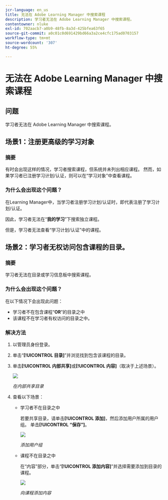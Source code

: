 ```yaml
---
jcr-language: en_us
title: 无法在 Adobe Learning Manager 中搜索课程
description: 学习者无法在 Adobe Learning Manager 中搜索课程。
contentowner: nluke
exl-id: 702aacb7-a0b9-48fb-8a3d-425bfea63f65
source-git-commit: a0c01c0d691429bd66a3a2ce4cfc175ad0703157
workflow-type: tm+mt
source-wordcount: '307'
ht-degree: 55%

---
```


# 无法在 Adobe Learning Manager 中搜索课程

## 问题

学习者无法在 Adobe Learning Manager 中搜索课程。

## 场景1：注册更高级的学习对象

### 摘要

有时会出现这样的情况，学习者搜索课程，但系统并未列出相应课程。 然而，如果学习者已注册学习计划/认证，则可以在“学习对象”中查看课程。

### 为什么会出现这个问题？

在Learning Manager中，当学习者注册学习计划/认证时，即代表注册了学习计划/认证。

因此，学习者无法在“**我的学习**”下搜索独立课程。

但是，学习者无法查看“学习计划/认证”中的课程。

## 场景2：学习者无权访问包含课程的目录。

### 摘要

学习者无法在目录或学习信息板中搜索课程。

### 为什么会出现这个问题？

在以下情况下会出现此问题：

* 学习者不在包含课程“**OR**”的目录之中
* 该课程不在学习者有权访问的目录之中。

### 解决方法

1. 以管理员身份登录。

1. 单击“**[!UICONTROL 目录]**”并浏览找到包含该课程的目录。
1. 单击&#x200B;**[!UICONTROL 内部共享]**&#x200B;或&#x200B;**[!UICONTROL 内容]**（取决于上述场景）。

   ![](assets/cp-share-internally.png)

   *在内部共享目录*

1. 查看以下场景：

   * 学习者不在目录之中

     若要共享目录，请单击&#x200B;**[!UICONTROL 添加]**，然后添加用户所属的用户组。 单击&#x200B;**[!UICONTROL “保存”]**。

     ![](assets/cp-add-user-group.png)

     *添加用户组*

   * 课程不在目录之中

     在“内容”部分，单击“**[!UICONTROL 添加内容]**”并选择需要添加到目录的课程。

     ![](assets/cp-add-content.png)

     *向课程添加内容*
